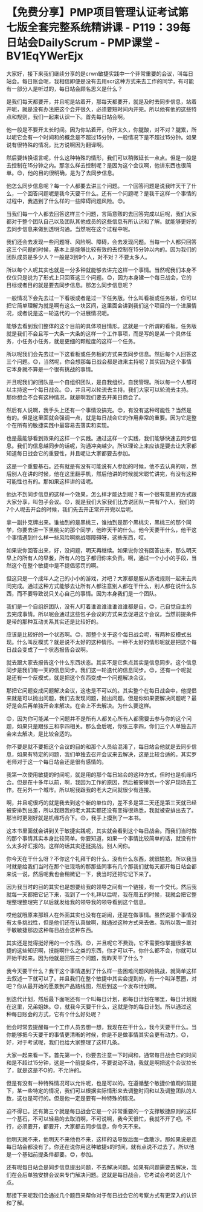 # 【免费分享】PMP项目管理认证考试第七版全套完整系统精讲课 - P119：39每日站会DailyScrum - PMP课堂 - BV1EqYWerEjx

大家好，接下来我们继续分享的是crwn敏捷实践中一个非常重要的会议，叫每日站会。每日账会呢，我相信即便是没有去用scr这种方式来去工作的同学，有可能有一部分人是听过的，每日站会顾名思义是什么？

是我们每天都要开，并且呢是站着开，那每天都要开，就是及时去同步信息，站着开呢，就是没有办法把这个会开很久，必须要短时间内开完。所以他有他的这些特点和规则，我们一起来认识一下。首先每日站会啊。

他一般是不要开太长时间。因为你站着开，你开太久，你腿酸，对不对？腿累，所以呢它会有一个时间和的概念是不超过15分钟，一般情况下是不超过15分钟。如果说有很特殊的情况，比方说啊因为翻译啊。

然后要转换语言呢，什么这种特殊的情形，我们可以稍微延长一点点。但是一般是去控制在15分钟之内。那怎么样去控制呢？是因为这个会议啊，他讲东西也很简单。😊，他的目的很明确，是为了去同步信息。

他怎么同步信息呢？每一个人都要去讲三个问题。一个回答问题是说我昨天干了什么，一个回答问题呢是我今天要干什么。还有一个问题呢？是我干这样一个事情的过程中，我遇到了什么样的一些障碍问题风险。😊。

当我们每一个人都去回答这样三个问题，言简意赅的去回答完成以后呢，我们大家都对于整个团队自己以及团队其他成员的这些信息有所认识和了解。就能够更好的去同步信息来做到透明沟通。当然呢在这个过程中呢。

我们还会去发现一些问题呀、风险啊、障碍，会去发现问题。当每一个人都只回答这三个问题的时候，基本上是能够比较有效的去控制在15分钟以内的。因为我们的团队成员是多少人？一般是3到9个人，对不对？不要太多人。

所以每个人呢其实也就是一分多钟就能够去讲完这样一个事情。当然呢我们本身不仅仅只是说为了形式上只回答这三个问题。😊，因为本身建一个每日战会，它的目标或者目的就是要去同步信息。那怎么同步信息呢？

一般情况下会先去过一下看板或者是过一下任务版。什么叫看板或任务板，你可以把它简单理解为就是啊有这么一块区间，这里面会讲到我们这个项目的一个进展情况，或者说是这一轮迭代的一个进展情况呃。

能够去看到我们整体的这个目前的具体项目情形。这就是一个所谓的看板。任务版就是我们不会且写一大条一大条的这样一个工作事项，而是写的是某一个具体任务，小任务小任务，就是更细的颗粒度的这样一个任务。

所以呢我们会先去过一下这看板或任务板的方式来去同步信息。然后每个人回答这三个问题。😊，当然呢，你会想那每日战会都是谁来主持呢？其实因为这个事情它本身就不算是一个很有挑战的事情。

并且呢我们的团队是一个自组织团队，是自我组织，自我管理。所以每一个人都可以主持这一个每日战会。😊，并且可以轮流去主持。我们大家可以轮流去主持。那你想会不会有这种情况，就是啊我们要去开美日商会了。

然后有人说啊，我手头上还有一个事情没搞完。😊，有没有这种可能性？当然是有的。但是这里面就会强调一点，就是每日战会它的作用非常的重要。因为它是整个在所有的敏捷实践中最容易去落实和实现。

也是最能够看到效果的这样一个实践。通过这样一个实践，我们能够快速去同步信息。我们的信息越同步的话呢，沟通冲突越少。所以理论上来应该是要去让大家都知道每日战会它的重要性，并且呢让大家都要去参加。

这是一个重要基石。还有就是有没有可能说有人参加的时候，他不去认真的听，然后别人在讲的时候，他在这里翻手机，然后他讲的时候就宋聪忙讲完，有没有这种可能性也有的。那如果这样讲的话呢。

他达不到同步信息的这样一个效果，怎么样才能达到呢？有一个很有意思的方式跟大家分享，叫包子会议。😊，就是我们大家我们比方说团队一共有7个人，我们的7个人呢去开会的时候，我们先去开正常开开完以后呢。

拿一副扑克牌出来。谁抽到的是黑桃三，谁抽到是那个黑桃尖，黑桃三的那个同学，你要去讲一下黑桃尖的那个同学，他昨天干的什么。他今天要干什么，他干这个事情遇到什么样一些风险啊挑战哪障碍呀，这些东西，哎。

如果说你回答出来，好，没问题，明天再继续。如果说你没有回答出来，那么明天早上的所有人的早餐，所有人的包子都归你来负责。啊，通过一个小小的手段，当然这个在整个敏捷中是不提倡惩罚的啊。

但这只是一个成年人之己的小小的游戏，对吧？大家都是服从游戏规则一起来去共同完成。通过这种方式能够去让所有人都注意别人都在干什么，别人都在说什么东西，而不要导致说只关心自己的事情。因为本身我们是一个团队。

我们是一个自组织团队，没有人盯着谁谁谁谁谁谁谁都是自。😊，己自觉自主的去完成事情。所以呢会通过这些包子会议的方式来去促进这个会议。当然前提条件是带的那种互动关系其实还是比较好的。

应该是比较好的一个状态啊。😊，那整个关于这个每日战会呢，有两种反模式出现。什么叫反模式？就是说不太好的这种情形。一种不太好的情形呢就是把这个每日战会变成了一个状态报告会议啊。

就去跟大家去报告这个什么东西状态。其实不是它焦点其实是信息同步。这个信息同步是我们每一天的信息同步。我们这一轮迭代的信息同步。😊，还有一个呢就是还有一个反模式，就是把这个东西变成一个问题解决会议。

那把它问题变成问题解决会议，这也是不可以的。其实整个在每日战会中，他提倡来就是可以抛出问题，我们去发现问题，抛出问题。但是你如果要解决问题呢？最好是会后再单独开会来解决。在会上不去解决。为什么要这样。

😊，因为你可能某一个问题并不是所有人都关心所有人都需要去参与你的这个问题，如果只是跟张三和李四相关。那么会后呢，你张三李四，你们三个人单独去开会来去解决，是比较合适的。

你不要是就不要把这个会议的目的和那个人员给混淆了，每日站会他就是去同步信息，如果有特定的问题，我们单独去召开会议来去解决，这是比较合适的。其实罗老师对于这一个每日站会还是很有感情的。

我第一次使用敏捷的时间呢，就是用的那个每日站会的这种方式，但时也是机缘巧合。但是在十多年以前，啊，我因为工作的原因，然后被安排到一个客户现场去工作。在另外一个城市。所以呢我跟我的老大之间就很少有连接。

啊，并且呢很巧的就是我去到这个新的单位的，差不多是第二天还是第三天就已经被安排到出差，所以我跟我的老大其实都还没有变得很熟悉，我就被安排出去了。那当时更刚好就是机缘巧合下。😊，我手上摸到了一本书。

这本书里面就会讲到关于敏捷实践呢，其实就会看到这个每日战会。而我们当时做的那个事情其实本身比较简单。你要知道，如果一个事情比较简单的话，就没有什么太多好汇报的。这样的话其实还挺挑战。别人问你。

你今天在干什么呀？不你这个礼拜干的什么，没有什么东西，就很尴尬。所以我当时就是给我们当时在那个驻现场的那那些同事有几个那我们就每天都开每日站会都来说一说，然后呢我也会稍微记一下，我当时还把它记下来了。

因为我当时的目的其实也是想要给我的领导之间有一个链接，有一个交代。然后我就每一天都把它记下来，我到了一个礼拜以后呢，我在周五的时候，我就会把它整理整理整理完了以后就发给我的领导我的领导看到这个信息。

哎他就哦原来那班人在外面其实也没有在胡闹，还是在做事情。虽然说那个事情没有太多挑战性，但是他们还在认真做啊，就通过这种方式来去做。我所以我一直对于敏敏捷那边这种每日战会这种东西。

其实还是觉得挺好用的一个东西。😊，并且呢它不费劲，它不需要你掌握很多敏捷的这些知识啊，技能啊什么之类的东西，你才可以干。你什么都不会，你就可以开始干起来。因为他就是回答三个问题，我昨天干了什么？

我今天要干什么？我干这个事情遇到了什么样一些困难问题风险挑战，就简单这样去叙述一下就可以了。并且我们在整个敏捷中其实会提到的，有一个叫洋葱圈，对吧？你从最开始的愿景到产品路线图，然后到这一个发布计划啊。

到迭代计划，然后最下面呢还有一个叫每日计划，那每日计划在哪里，每日计划就在这里，兄弟姐妹。😊，就我今天要干什么，这就是你的每日计划。所以通过这种每日账会的方式，它有个什么好处呢？

他会时常去提醒每一个工作人员去想一想，我现在在干什么，我今天要干什么。当你能够把今天要干的事情更清晰的时候，你是不是做事情其实会更有动力。😊，好，对于考试呢，我们也给大家整理了这样几条。

大家一起来看一下。首先第一个，你要去注意一下时间和，通常每日战会它的时间和是不超过15分钟，这是一个前提条件，不要说动不动，我就是啊把这个会议拉长了，就是这是不O的，不允许的。

但是有没有一种特殊情况可以允许呢，也是可以的。在遵循整个敏捷价值观的前提下，某一些特定的情况，我们可以根据实际情形来去调整时间和以及调整团队的人数，这也是可行的。但是他一定是要有一种特殊的情况。

迫不得已。还有第三个就是每日战会它是一个非常重要的一个支撑敏捷原则的这样一个基石，不可以轻易的去取消啊，不可说啊，我今天很忙，我就不开了吧。不行，必须要开，都要开，大家都去同步信息，你今天不来。

他明天就不来，他明天不来他也不来，这样的话导致后面一盘散沙。那如果说是连每日站会都没有了。你还在说你用这种敏捷s的时间，就有点说不过去了。所以他是一个基础前提条件都要。😊，参加。

还有呢每日站会是同步信息提出问题，不去解决问题。如果有问题需要去解决，我们在会后单独安排会议来专门解决问题。这就是每日战会，它考试会考的这几个点。

那接下来呢我们会通过几个题目来帮你对于每日战会它的考察方式有更深入的认识和了解。